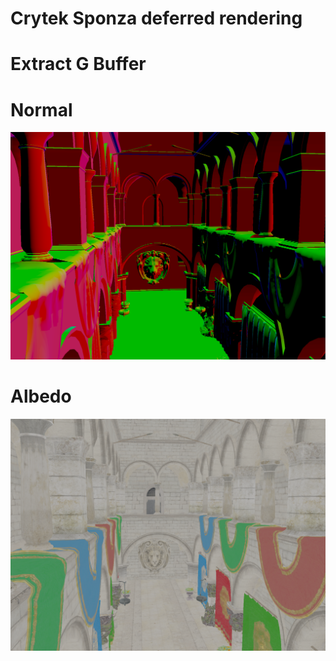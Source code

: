 # Crytek Sponza deferred rendering

# Extract G Buffer
# Normal
![OSD example](readme/sponza1NormalGBuffer.PNG)
# Albedo
![OSD example](readme/sponza1AlbedoGBuffer.PNG)